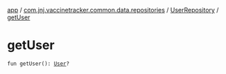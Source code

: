 [app](../../index.md) / [com.jnj.vaccinetracker.common.data.repositories](../index.md) / [UserRepository](index.md) / [getUser](./get-user.md)

# getUser

`fun getUser(): `[`User`](../../com.jnj.vaccinetracker.common.data.models.api.response/-user/index.md)`?`